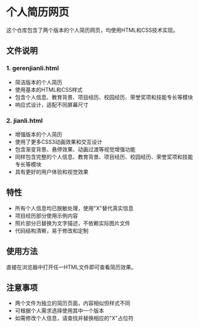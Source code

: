 # 个人简历网页

这个仓库包含了两个版本的个人简历网页，均使用HTML和CSS技术实现。

## 文件说明

### 1. gerenjianli.html
- 简洁版本的个人简历
- 使用基本的HTML和CSS样式
- 包含个人信息、教育背景、项目经历、校园经历、荣誉奖项和技能专长等模块
- 响应式设计，适配不同屏幕尺寸

### 2. jianli.html
- 增强版本的个人简历
- 使用了更多CSS3动画效果和交互设计
- 包含渐变背景、悬停效果、动画过渡等视觉增强功能
- 同样包含完整的个人信息、教育背景、项目经历、校园经历、荣誉奖项和技能专长等模块
- 具有更好的用户体验和视觉效果

## 特性

- 所有个人信息均已脱敏处理，使用"X"替代真实信息
- 项目经历部分使用示例内容
- 照片部分已替换为文字描述，不依赖实际图片文件
- 代码结构清晰，易于修改和定制

## 使用方法

直接在浏览器中打开任一HTML文件即可查看简历效果。

## 注意事项

- 两个文件为独立的简历页面，内容相似但样式不同
- 可根据个人需求选择使用其中一个版本
- 如需修改个人信息，请查找并替换相应的"X"占位符
